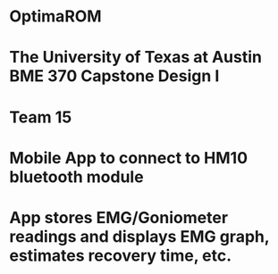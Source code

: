 # OptimaROM
# The University of Texas at Austin BME 370 Capstone Design I
# Team 15
# Mobile App to connect to HM10 bluetooth module
# App stores EMG/Goniometer readings and displays EMG graph, estimates recovery time, etc.
